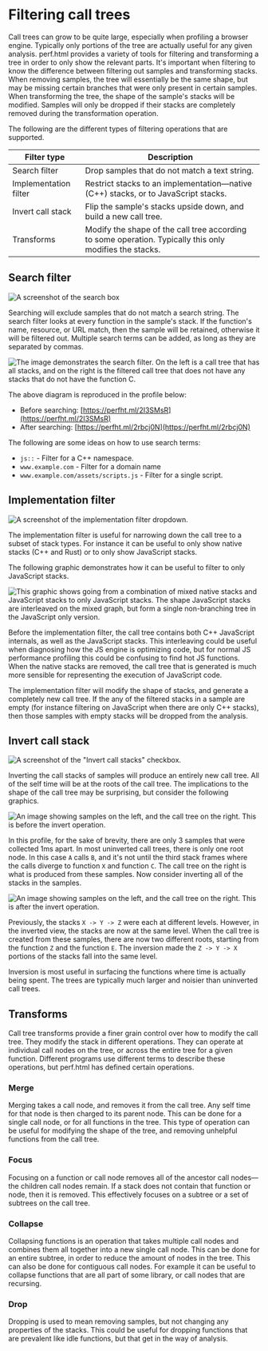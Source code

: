 # Filtering call trees

Call trees can grow to be quite large, especially when profiling a browser engine. Typically only portions of the tree are actually useful for any given analysis. perf.html provides a variety of tools for filtering and transforming a tree in order to only show the relevant parts. It's important when filtering to know the difference between filtering out samples and transforming stacks. When removing samples, the tree will essentially be the same shape, but may be missing certain branches that were only present in certain samples. When transforming the tree, the shape of the sample's stacks will be modified. Samples will only be dropped if their stacks are completely removed during the transformation operation.

The following are the different types of filtering operations that are supported.

| Filter type | Description |
| ----------- | ----------- |
| Search filter | Drop samples that do not match a text string. |
| Implementation filter | Restrict stacks to an implementation—native (C++) stacks, or to JavaScript stacks. |
| Invert call stack | Flip the sample's stacks upside down, and build a new call tree. |
| Transforms | Modify the shape of the call tree according to some operation. Typically this only modifies the stacks. |

## Search filter

![A screenshot of the search box](./images/search-2018-05.jpg)

Searching will exclude samples that do not match a search string. The search filter looks at every function in the sample's stack. If the function's name, resource, or URL match, then the sample will be retained, otherwise it will be filtered out. Multiple search terms can be added, as long as they are separated by commas.

![The image demonstrates the search filter. On the left is a call tree that has all stacks, and on the right is the filtered call tree that does not have any stacks that do not have the function C.](./images/filter-search.svg)

The above diagram is reproduced in the profile below:

* Before searching: [https://perfht.ml/2I3SMsR](https://perfht.ml/2I3SMsR)
* After searching: [https://perfht.ml/2rbcj0N](https://perfht.ml/2rbcj0N)

The following are some ideas on how to use search terms:

 * `js::` - Filter for a C++ namespace.
 * `www.example.com` - Filter for a domain name
 * `www.example.com/assets/scripts.js` - Filter for a single script.

## Implementation filter

![A screenshot of the implementation filter dropdown.](./images/implementation-2018-05.jpg)

The implementation filter is useful for narrowing down the call tree to a subset of stack types. For instance it can be useful to only show native stacks (C++ and Rust) or to only show JavaScript stacks.

The following graphic demonstrates how it can be useful to filter to only JavaScript stacks.

![This graphic shows going from a combination of mixed native stacks and JavaScript stacks to only JavaScript stacks. The shape JavaScript stacks are interleaved on the mixed graph, but form a single non-branching tree in the JavaScript only version.](./images/implementation-filter.svg)

Before the implementation filter, the call tree contains both C++ JavaScript internals, as well as the JavaScript stacks. This interleaving could be useful when diagnosing how the JS engine is optimizing code, but for normal JS performance profiling this could be confusing to find hot JS functions. When the native stacks are removed, the call tree that is generated is much more sensible for representing the execution of JavaScript code.

The implementation filter will modify the shape of stacks, and generate a completely new call tree. If the any of the filtered stacks in a sample are empty (for instance filtering on JavaScript when there are only C++ stacks), then those samples with empty stacks will be dropped from the analysis.

## Invert call stack

![A screenshot of the "Invert call stacks" checkbox.](./images/invert-2018-05.jpg)

Inverting the call stacks of samples will produce an entirely new call tree. All of the self time will be at the roots of the call tree. The implications to the shape of the call tree may be surprising, but consider the following graphics.

![An image showing samples on the left, and the call tree on the right. This is before the invert operation.](./images/invert-before.svg)

In this profile, for the sake of brevity, there are only 3 samples that were collected 1ms apart. In most uninverted call trees, there is only one root node. In this case `A` calls `B`, and it's not until the third stack frames where the calls diverge to function `X` and function `C`. The call tree on the right is what is produced from these samples. Now consider inverting all of the stacks in the samples.

![An image showing samples on the left, and the call tree on the right. This is after the invert operation.](./images/invert-after.svg)

Previously, the stacks `X -> Y -> Z` were each at different levels. However, in the inverted view, the stacks are now at the same level. When the call tree is created from these samples, there are now two different roots, starting from the function `Z` and the function `E`. The inversion made the `Z -> Y -> X` portions of the stacks fall into the same level.

Inversion is most useful in surfacing the functions where time is actually being spent. The trees are typically much larger and noisier than uninverted call trees.

## Transforms

Call tree transforms provide a finer grain control over how to modify the call tree. They modify the stack in different operations. They can operate at individual call nodes on the tree, or across the entire tree for a given function. Different programs use different terms to describe these operations, but perf.html has defined certain operations.

### Merge

Merging takes a call node, and removes it from the call tree. Any self time for that node is then charged to its parent node. This can be done for a single call node, or for all functions in the tree. This type of operation can be useful for modifying the shape of the tree, and removing unhelpful functions from the call tree.

### Focus

Focusing on a function or call node removes all of the ancestor call nodes—the children call nodes remain. If a stack does not contain that function or node, then it is removed. This effectively focuses on a subtree or a set of subtrees on the call tree.

### Collapse

Collapsing functions is an operation that takes multiple call nodes and combines them all together into a new single call node. This can be done for an entire subtree, in order to reduce the amount of nodes in the tree. This can also be done for contiguous call nodes. For example it can be useful to collapse functions that are all part of some library, or call nodes that are recursing.

### Drop

Dropping is used to mean removing samples, but not changing any properties of the stacks. This could be useful for dropping functions that are prevalent like idle functions, but that get in the way of analysis.
